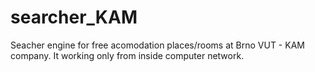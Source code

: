 # searcher_KAM
Seacher engine for free acomodation places/rooms at Brno VUT - KAM company. It working only from inside computer network.
